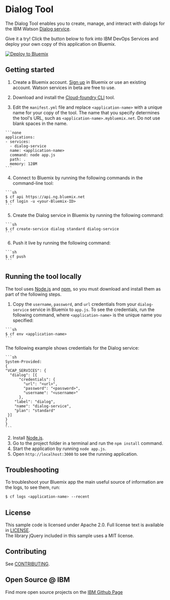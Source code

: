 # Dialog Tool

  The Dialog Tool enables you to create, manage, and interact with dialogs for the IBM Watson [Dialog service][service_url].

Give it a try! Click the button below to fork into IBM DevOps Services and deploy your own copy of this application on Bluemix.

[![Deploy to Bluemix](https://bluemix.net/deploy/button.png)](https://bluemix.net/deploy?repository=https://github.com/gamal-ahmed/dialog-tool/)

## Getting started


  1. Create a Bluemix account. [Sign up][sign_up] in Bluemix or use an existing account. Watson services in beta are free to use.

  2. Download and install the [Cloud-foundry CLI][cloud_foundry] tool.

  3. Edit the `manifest.yml` file and replace `<application-name>` with a unique name for your copy of the tool. The name that you specify determines the tool's URL, such as `<application-name>.mybluemix.net`. Do not use blank spaces in the name.
    
    ```none
    applications:
    - services:
      - dialog-service
      name: <application-name>
      command: node app.js
      path: .
      memory: 128M
    ```
    
  4. Connect to Bluemix by running the following commands in the command-line tool:

    ```sh
    $ cf api https://api.ng.bluemix.net
    $ cf login -u <your-Bluemix-ID>
    ```

  5. Create the Dialog service in Bluemix by running the following command:

    ```sh
    $ cf create-service dialog standard dialog-service
    ```

  6. Push it live by running the following command:

    ```sh
    $ cf push
    ```


## Running the tool locally
  The tool uses [Node.js](http://nodejs.org/) and [npm](https://www.npmjs.com/), so you must download and install them as part of the following steps.

  1. Copy the `username`, `password`, and `url` credentials from your `dialog-service` service in Bluemix to `app.js`. To see the credentials, run the following command, where `<application-name>` is the unique name you specified:
    
    ```sh
    $ cf env <application-name>
    ```
   The following example shows credentials for the Dialog service:

    ```sh
    System-Provided:
    {
    "VCAP_SERVICES": {
      "dialog": [{
          "credentials": {
            "url": "<url>",
            "password": "<password>",
            "username": "<username>"
          },
        "label": "dialog",
        "name": "dialog-service",
        "plan": "standard"
     }]
    }
    }
    ```
  2. Install [Node.js](http://nodejs.org/).
  3. Go to the project folder in a terminal and run the `npm install` command.
  4. Start the application by running `node app.js`.
  5. Open `http://localhost:3000` to see the running application.

## Troubleshooting

To troubleshoot your Bluemix app the main useful source of information are the logs, to see them, run:

  ```sh
  $ cf logs <application-name> --recent
  ```

## License

  This sample code is licensed under Apache 2.0. Full license text is available in [LICENSE](LICENSE).  
  The library jQuery included in this sample uses a MIT license.

## Contributing

  See [CONTRIBUTING](CONTRIBUTING.md).

## Open Source @ IBM
  Find more open source projects on the [IBM Github Page](http://ibm.github.io/)

[cloud_foundry]: https://github.com/cloudfoundry/cli

[sign_up]: https://apps.admin.ibmcloud.com/manage/trial/bluemix.html?cm_mmc=WatsonDeveloperCloud-_-LandingSiteGetStarted-_-x-_-CreateAnAccountOnBluemixCLI
[service_url]: http://www.ibm.com/smarterplanet/us/en/ibmwatson/developercloud/doc/dialog/
